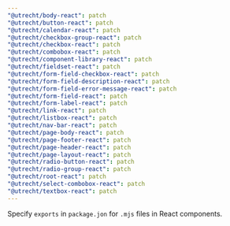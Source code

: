```yaml
---
"@utrecht/body-react": patch
"@utrecht/button-react": patch
"@utrecht/calendar-react": patch
"@utrecht/checkbox-group-react": patch
"@utrecht/checkbox-react": patch
"@utrecht/combobox-react": patch
"@utrecht/component-library-react": patch
"@utrecht/fieldset-react": patch
"@utrecht/form-field-checkbox-react": patch
"@utrecht/form-field-description-react": patch
"@utrecht/form-field-error-message-react": patch
"@utrecht/form-field-react": patch
"@utrecht/form-label-react": patch
"@utrecht/link-react": patch
"@utrecht/listbox-react": patch
"@utrecht/nav-bar-react": patch
"@utrecht/page-body-react": patch
"@utrecht/page-footer-react": patch
"@utrecht/page-header-react": patch
"@utrecht/page-layout-react": patch
"@utrecht/radio-button-react": patch
"@utrecht/radio-group-react": patch
"@utrecht/root-react": patch
"@utrecht/select-combobox-react": patch
"@utrecht/textbox-react": patch
---
```


Specify `exports` in `package.jon` for `.mjs` files in React components.
